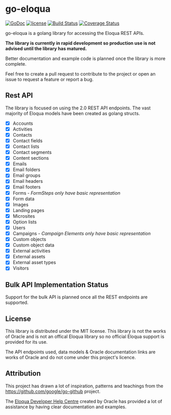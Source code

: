 # go-eloqua

[![GoDoc](https://godoc.org/github.com/CleverTouch/go-eloqua/eloqua?status.svg)](https://godoc.org/github.com/CleverTouch/go-eloqua/eloqua)
[![license](https://img.shields.io/github/license/CleverTouch/go-eloqua.svg?maxAge=2592000)](https://github.com/CleverTouch/go-eloqua/blob/master/LICENSE)
[![Build Status](https://travis-ci.org/CleverTouch/go-eloqua.svg?branch=master)](https://travis-ci.org/CleverTouch/go-eloqua)
[![Coverage Status](https://coveralls.io/repos/github/CleverTouch/go-eloqua/badge.svg?branch=master)](https://coveralls.io/github/CleverTouch/go-eloqua?branch=master)

go-eloqua is a golang library for accessing the Eloqua REST APIs.

**The library is currently in rapid development so production use is not advised until the library has matured.**

Better documentation and example code is planned once the library is more complete.

Feel free to create a pull request to contribute to the project or open an issue to request a feature or report a bug.

## Rest API

The library is focused on using the 2.0 REST API endpoints.
The vast majority of Eloqua models have been created as golang structs. 

- [x] Accounts
- [x] Activities
- [x] Contacts
- [x] Contact fields
- [x] Contact lists
- [x] Contact segments
- [x] Content sections
- [x] Emails
- [x] Email folders
- [x] Email groups
- [x] Email headers
- [x] Email footers
- [x] Forms - *FormSteps only have basic representation*
- [x] Form data
- [x] Images
- [x] Landing pages
- [x] Microsites
- [x] Option lists
- [x] Users
- [x] Campaigns - *Campaign Elements only have basic representation*
- [x] Custom objects
- [x] Custom object data
- [x] External activities
- [x] External assets
- [x] External asset types
- [x] Visitors

## Bulk API Implementation Status

Support for the bulk API is planned once all the REST endpoints are supported.

## License

This library is distributed under the MIT license. This library is not the works of Oracle and is not an offical Eloqua library so no official Eloqua support is provided for its use.

The API endpoints used, data models & Oracle documentation links are works of Oracle and do not come under this project's licence.

## Attribution

This project has drawn a lot of inspiration, patterns and teachings from the https://github.com/google/go-github project.

The [Eloqua Developer Help Centre](https://docs.oracle.com/cloud/latest/marketingcs_gs/OMCAB/#Developers/Welcome.htm) created by Oracle has provided a lot of assistance by having clear documentation and examples.
